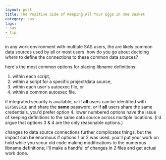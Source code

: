 ```yaml
---
layout: post
title: The Positive Side of Keeping All Your Eggs in One Basket
category: sas
tags:
- sas
- tip
---
```


in any work environment with multiple SAS users, the are likely common data sources used by all or most users. how do you go about deciding *where* to define the connections to these common data sources?

<!--more-->

here's the most common options for placing libname definitions:

1. within each script,
2. within a script for a specific project/data source,
3. within each user's autoexec file, or
4. within a common autoexec file.

if integrated security is available, *or* if **all** users can be identified with `&SYSUSERID` and share the **same** password, *or* if **all** users share the same credentials, you'd prefer option 4. lower numbered options have the issue of keeping definitions to the same data source across multiple locations. (i'd argue that options 3 & 4 are the only reasonable options.)

changes to data source connections further complicates things, but the impact can be enormous if options 1 or 2 was used. you'll put your work on hold while you scour old code making modifications to the numerous libname definitions; i'll make a handful of changes in 2 files and get actual work done.
